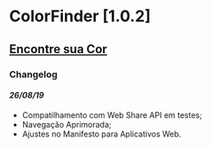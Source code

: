 # ColorFinder [1.0.2]
## [Encontre sua Cor](https://colorfinder.netlify.com)

### Changelog
#### *26/08/19*
- Compatilhamento com Web Share API em testes;
- Navegação Aprimorada;
- Ajustes no Manifesto para Aplicativos Web.